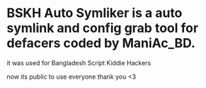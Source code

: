 # BSKH Auto Symliker is a auto symlink and config grab tool for defacers coded by ManiAc_BD.
it was used for Bangladesh Script Kiddie Hackers

now its public to use everyone 
thank you <3
